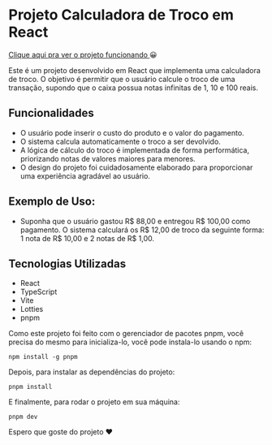 # Projeto Calculadora de Troco em React
<a href="https://deveonn.github.io/desafio-trainee/" target="_blank">Clique aqui pra ver o projeto funcionando </a> 😀

Este é um projeto desenvolvido em React que implementa uma calculadora de troco. O objetivo é permitir que o usuário calcule o troco de uma transação, supondo que o caixa possua notas infinitas de 1, 10 e 100 reais.

## Funcionalidades
- O usuário pode inserir o custo do produto e o valor do pagamento.
- O sistema calcula automaticamente o troco a ser devolvido.
- A lógica de cálculo do troco é implementada de forma performática, priorizando notas de valores maiores para menores.
- O design do projeto foi cuidadosamente elaborado para proporcionar uma experiência agradável ao usuário.

## Exemplo de Uso:

- Suponha que o usuário gastou R$ 88,00 e entregou R$ 100,00 como pagamento. O sistema calculará os R$ 12,00 de troco da seguinte forma: 1 nota de R$ 10,00 e 2 notas de R$ 1,00.

## Tecnologias Utilizadas
- React
- TypeScript
- Vite
- Lotties
- pnpm

Como este projeto foi feito com o gerenciador de pacotes pnpm, você precisa do mesmo para inicializa-lo, você pode instala-lo usando o npm:
```
npm install -g pnpm
```

Depois, para instalar as dependências do projeto:
```
pnpm install
```

E finalmente, para rodar o projeto em sua máquina:
```
pnpm dev
```

Espero que goste do projeto ❤️







